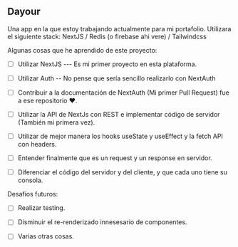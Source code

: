 
## Dayour

Una app en la que estoy trabajando actualmente para mi portafolio.
Utilizara el siguiente stack: NextJS / Redis (o firebase ahi vere) / Tailwindcss


Algunas cosas que he aprendido de este proyecto:

- [ ] Utilizar NextJS --- Es mi primer proyecto en esta plataforma.
- [ ] Utilizar Auth -- No pense que sería sencillo realizarlo con NextAuth
- [ ] Contribuir a la documentación de NextAuth (Mi primer Pull Request) fue a ese repositorio ❤️.
- [ ] Utilizar la API de NextJs con REST e implementar código de servidor (También mi primera vez).
- [ ] Utilizar de mejor manera los hooks useState y useEffect y la fetch API con headers.
- [ ] Entender finalmente que es un request y un response en servidor.
- [ ] Diferenciar el código del servidor y del cliente, y que cada uno tiene su consola.


Desafíos futuros:
 
- [ ] Realizar testing.
- [ ] Disminuir el re-renderizado innesesario de componentes.
- [ ] Varias otras cosas.



